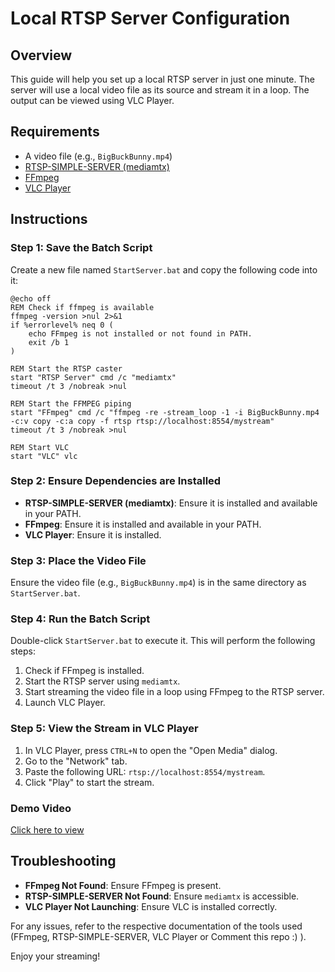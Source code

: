# Local RTSP Server Configuration

## Overview
This guide will help you set up a local RTSP server in just one minute. The server will use a local video file as its source and stream it in a loop. The output can be viewed using VLC Player.

## Requirements
- A video file (e.g., `BigBuckBunny.mp4`)
- [RTSP-SIMPLE-SERVER (mediamtx)](https://github.com/bluenviron/mediamtx)
- [FFmpeg](https://ffmpeg.org/download.html)
- [VLC Player](https://www.videolan.org/vlc/)


## Instructions

### Step 1: Save the Batch Script
Create a new file named `StartServer.bat` and copy the following code into it:

```batch
@echo off
REM Check if ffmpeg is available
ffmpeg -version >nul 2>&1
if %errorlevel% neq 0 (
    echo FFmpeg is not installed or not found in PATH.
    exit /b 1
)

REM Start the RTSP caster
start "RTSP Server" cmd /c "mediamtx"
timeout /t 3 /nobreak >nul

REM Start the FFMPEG piping
start "FFmpeg" cmd /c "ffmpeg -re -stream_loop -1 -i BigBuckBunny.mp4 -c:v copy -c:a copy -f rtsp rtsp://localhost:8554/mystream"
timeout /t 3 /nobreak >nul

REM Start VLC
start "VLC" vlc
```

### Step 2: Ensure Dependencies are Installed
- **RTSP-SIMPLE-SERVER (mediamtx)**: Ensure it is installed and available in your PATH.
- **FFmpeg**: Ensure it is installed and available in your PATH.
- **VLC Player**: Ensure it is installed.

### Step 3: Place the Video File
Ensure the video file (e.g., `BigBuckBunny.mp4`) is in the same directory as `StartServer.bat`.

### Step 4: Run the Batch Script
Double-click `StartServer.bat` to execute it. This will perform the following steps:
1. Check if FFmpeg is installed.
2. Start the RTSP server using `mediamtx`.
3. Start streaming the video file in a loop using FFmpeg to the RTSP server.
4. Launch VLC Player.

### Step 5: View the Stream in VLC Player
1. In VLC Player, press `CTRL+N` to open the "Open Media" dialog.
2. Go to the "Network" tab.
3. Paste the following URL: `rtsp://localhost:8554/mystream`.
4. Click "Play" to start the stream.

### Demo Video 
 [Click here to view](https://youtu.be/TqGxsCsfXsw)
   

## Troubleshooting
- **FFmpeg Not Found**: Ensure FFmpeg is present.
- **RTSP-SIMPLE-SERVER Not Found**: Ensure `mediamtx` is accessible.
- **VLC Player Not Launching**: Ensure VLC is installed correctly.

For any issues, refer to the respective documentation of the tools used (FFmpeg, RTSP-SIMPLE-SERVER, VLC Player or Comment this repo :) ).

Enjoy your streaming!
